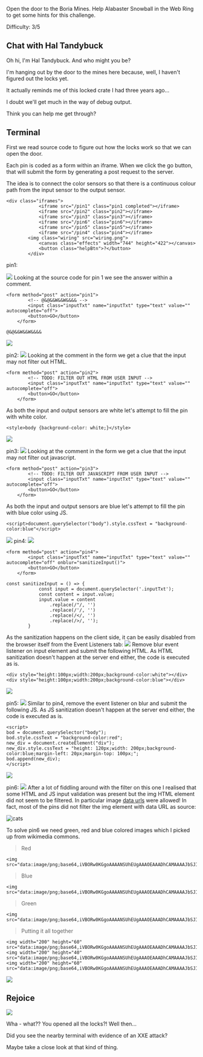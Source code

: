 Open the door to the Boria Mines. Help Alabaster Snowball in the Web Ring to get some hints for this challenge.

Difficulty: 3/5

## Chat with Hal Tandybuck
Oh hi, I'm Hal Tandybuck. And who might you be?

I'm hanging out by the door to the mines here because, well, I haven't figured out the locks yet.

It actually reminds me of this locked crate I had three years ago...

I doubt we'll get much in the way of debug output.

Think you can help me get through?

## Terminal
First we read source code to figure out how the locks work so that we can open the door.

Each pin is coded as a form within an iframe. When we click the go button, that will submit the form by generating a post request to the server.

The idea is to connect the color sensors so that there is a continuous colour path from the input sensor to the output sensor.

```
<div class="iframes">
            <iframe src="/pin1" class="pin1 completed"></iframe>
            <iframe src="/pin2" class="pin2"></iframe>
            <iframe src="/pin3" class="pin3"></iframe>
            <iframe src="/pin6" class="pin6"></iframe>
            <iframe src="/pin5" class="pin5"></iframe>
            <iframe src="/pin4" class="pin4"></iframe>
        <img class="wiring" src="wiring.png">
            <canvas class="effects" width="744" height="422"></canvas>
            <button class="helpBtn">?</button>
        </div>
```
pin1:

![](../images/web_ring/pin1_before.png)
Looking at the source code for pin 1 we see the answer within a comment.
```
<form method="post" action="pin1">
        <!-- @&@&&W&&W&&&& -->
        <input class="inputTxt" name="inputTxt" type="text" value="" autocomplete="off">
        <button>GO</button>
    </form>
```

`@&@&&W&&W&&&&`

![](../images/web_ring/pin1_after.gif)

pin2:
![](../images/web_ring/pin2_before.png)
Looking at the comment in the form we get a clue that the input may not filter out HTML.
```
<form method="post" action="pin2">
        <!-- TODO: FILTER OUT HTML FROM USER INPUT -->
        <input class="inputTxt" name="inputTxt" type="text" value="" autocomplete="off">
        <button>GO</button>
    </form>
  ```

As both the input and output sensors are white let's attempt to fill the pin with white color.

`<style>body {background-color: white;}</style>`

![](../images/web_ring/pin2_after.gif)

pin3:
![](../images/web_ring/pin3_before.png)
Looking at the comment in the form we get a clue that the input may not filter out javascript.
```
<form method="post" action="pin3">
        <!-- TODO: FILTER OUT JAVASCRIPT FROM USER INPUT -->
        <input class="inputTxt" name="inputTxt" type="text" value="" autocomplete="off">
        <button>GO</button>
    </form>
```
As both the input and output sensors are blue let's attempt to fill the pin with blue color using JS.

`<script>document.querySelector("body").style.cssText = "background-color:blue"</script>`

![](../images/web_ring/pin3_after.gif)
pin4:
![](../images/web_ring/pin4_before.png)
```
<form method="post" action="pin4">
        <input class="inputTxt" name="inputTxt" type="text" value="" autocomplete="off" onblur="sanitizeInput()">
        <button>GO</button>
    </form>
```
```
const sanitizeInput = () => {
            const input = document.querySelector('.inputTxt');
            const content = input.value;
            input.value = content
                .replace(/"/, '')
                .replace(/'/, '')
                .replace(/</, '')
                .replace(/>/, '');
        }
```

As the sanitization happens on the client side, it can be easily disabled from the browser itself from the Event Listeners tab:
![](../images/web_ring/remove_blur.png)
Remove blur event listener on input element and submit the following HTML. As HTML sanitization doesn't happen at the server end either, the code is executed as is.

```
<div style="height:100px;width:200px;background-color:white"></div>
<div style="height:100px;width:200px;background-color:blue"></div>
```

![](../images/web_ring/pin4_after.gif)

pin5:
![](../images/web_ring/pin5_before.png)
Similar to pin4, remove the event listener on blur and submit the following JS. As JS sanitization doesn't happen at the server end either, the code is executed as is.
```
<script>
bod = document.querySelector("body");
bod.style.cssText = "background-color:red";
new_div = document.createElement("div");
new_div.style.cssText = "height: 120px;width: 200px;background-color:blue;margin-left: 20px;margin-top: 100px;";
bod.append(new_div);
</script>
```

![](../images/web_ring/pin5_after.gif)

pin6:
![](../images/web_ring/pin6_before.png)
After a lot of fiddling around with the filter on this one I realised that some HTML and JS input validation was present but the img HTML element did not seem to be filtered. In particular image [data urls](https://developer.mozilla.org/en-US/docs/Web/HTTP/Basics_of_HTTP/Data_URLs) were allowed!
In fact, most of the pins did not filter the img element with data URL as source:

![cats](../images/web_ring/cats.png)



To solve pin6 we need green, red and blue colored images which I picked up from wikimedia commons.

> Red
```
<img src="data:image/png;base64,iVBORw0KGgoAAAANSUhEUgAAAOEAAADhCAMAAAAJbSJIAAAAA1BMVEX/AAAZ4gk3AAAASElEQVR4nO3BgQAAAADDoPlTX+AIVQEAAAAAAAAAAAAAAAAAAAAAAAAAAAAAAAAAAAAAAAAAAAAAAAAAAAAAAAAAAAAAAADwDcaiAAFXD1ujAAAAAElFTkSuQmCC">
```

> Blue
```
<img src="data:image/png;base64,iVBORw0KGgoAAAANSUhEUgAAAOEAAADhCAMAAAAJbSJIAAAAA1BMVEUAAP+KeNJXAAAASElEQVR4nO3BgQAAAADDoPlTX+AIVQEAAAAAAAAAAAAAAAAAAAAAAAAAAAAAAAAAAAAAAAAAAAAAAAAAAAAAAAAAAAAAAADwDcaiAAFXD1ujAAAAAElFTkSuQmCC">

```


>Green
```
<img src="data:image/png;base64,iVBORw0KGgoAAAANSUhEUgAAAOEAAADhCAMAAAAJbSJIAAAAA1BMVEUA/wA0XsCoAAAASElEQVR4nO3BgQAAAADDoPlTX+AIVQEAAAAAAAAAAAAAAAAAAAAAAAAAAAAAAAAAAAAAAAAAAAAAAAAAAAAAAAAAAAAAAADwDcaiAAFXD1ujAAAAAElFTkSuQmCC">
```

> Putting it all together
```
<img width="200" height="60" src="data:image/png;base64,iVBORw0KGgoAAAANSUhEUgAAAOEAAADhCAMAAAAJbSJIAAAAA1BMVEUA/wA0XsCoAAAASElEQVR4nO3BgQAAAADDoPlTX+AIVQEAAAAAAAAAAAAAAAAAAAAAAAAAAAAAAAAAAAAAAAAAAAAAAAAAAAAAAAAAAAAAAADwDcaiAAFXD1ujAAAAAElFTkSuQmCC">
<img width="200" height="40" src="data:image/png;base64,iVBORw0KGgoAAAANSUhEUgAAAOEAAADhCAMAAAAJbSJIAAAAA1BMVEX/AAAZ4gk3AAAASElEQVR4nO3BgQAAAADDoPlTX+AIVQEAAAAAAAAAAAAAAAAAAAAAAAAAAAAAAAAAAAAAAAAAAAAAAAAAAAAAAAAAAAAAAADwDcaiAAFXD1ujAAAAAElFTkSuQmCC">
<img width="200" height="60" src="data:image/png;base64,iVBORw0KGgoAAAANSUhEUgAAAOEAAADhCAMAAAAJbSJIAAAAA1BMVEUAAP+KeNJXAAAASElEQVR4nO3BgQAAAADDoPlTX+AIVQEAAAAAAAAAAAAAAAAAAAAAAAAAAAAAAAAAAAAAAAAAAAAAAAAAAAAAAAAAAAAAAADwDcaiAAFXD1ujAAAAAElFTkSuQmCC">

```

![](../images/web_ring/pin6_after.gif)

## Rejoice

![](../images/web_ring/pins_solved.gif)

Wha - what?? You opened all the locks?! Well then...

Did you see the nearby terminal with evidence of an XXE attack?

Maybe take a close look at that kind of thing.